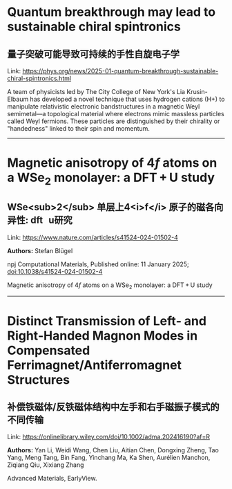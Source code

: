 # Quantum breakthrough may lead to sustainable chiral spintronics

## 量子突破可能导致可持续的手性自旋电子学

Link: https://phys.org/news/2025-01-quantum-breakthrough-sustainable-chiral-spintronics.html

A team of physicists led by The City College of New York's Lia Krusin-Elbaum has developed a novel technique that uses hydrogen cations (H+) to manipulate relativistic electronic bandstructures in a magnetic Weyl semimetal—a topological material where electrons mimic massless particles called Weyl fermions. These particles are distinguished by their chirality or "handedness" linked to their spin and momentum.


---
# Magnetic anisotropy of 4<i>f</i> atoms on a WSe<sub>2</sub> monolayer: a DFT + U study

## WSe&lt;sub&gt;2&lt;/sub&gt; 单层上4&lt;i&gt;f&lt;/i&gt; 原子的磁各向异性: dft   u研究

Link: https://www.nature.com/articles/s41524-024-01502-4

**Authors:** Stefan Blügel

<p>npj Computational Materials, Published online: 11 January 2025; <a href="https://www.nature.com/articles/s41524-024-01502-4">doi:10.1038/s41524-024-01502-4</a></p>Magnetic anisotropy of 4<i>f</i> atoms on a WSe<sub>2</sub> monolayer: a DFT + U study


---
# Distinct Transmission of Left‐ and Right‐Handed Magnon Modes in Compensated Ferrimagnet/Antiferromagnet Structures

## 补偿铁磁体/反铁磁体结构中左手和右手磁振子模式的不同传输

Link: https://onlinelibrary.wiley.com/doi/10.1002/adma.202416190?af=R

**Authors:** Yan Li, 
Weidi Wang, 
Chen Liu, 
Aitian Chen, 
Dongxing Zheng, 
Tao Yang, 
Meng Tang, 
Bin Fang, 
Yinchang Ma, 
Ka Shen, 
Aurélien Manchon, 
Ziqiang Qiu, 
Xixiang Zhang

Advanced Materials, EarlyView.


